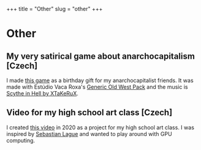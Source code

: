 +++
title = "Other"
slug = "other"
+++

# Other

## My very satirical game about anarchocapitalism [Czech]

I made [this game](/other/ancap/) as a birthday gift for my anarchocapitalist friends. It was made with Estúdio Vaca Roxa's [Generic Old West Pack](https://bakudas.itch.io/generic-oldwest-pack) and the music is [Scythe in Hell by XTaKeRuX](https://soundcloud.com/xtakerux/scythe-in-hell).

## Video for my high school art class [Czech]

I created [this video](https://youtu.be/vq9eB66zeP4) in 2020 as a project for my high school art class. I was inspired by [Sebastian Lague](https://www.youtube.com/user/Cercopithecan) and wanted to play around with GPU computing.
